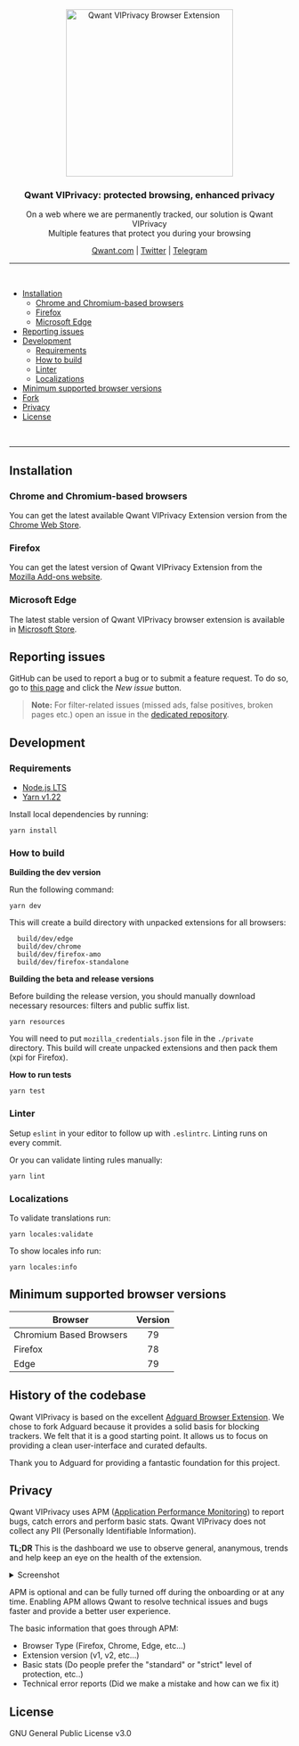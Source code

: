 &nbsp;

<p align="center">
  <img src="https://user-images.githubusercontent.com/1442690/171180389-ad92ff55-0da7-4929-98b0-eff7a67e1765.png" width="300px" alt="Qwant VIPrivacy Browser Extension" />
</p>
<h3 align="center">Qwant VIPrivacy: protected browsing, enhanced privacy</h3>
<p align="center">
  On a web where we are permanently tracked, our solution is Qwant VIPrivacy
  <br/>
  Multiple features that protect you during your browsing
</p>

<p align="center">
    <a href="https://qwant.com/">Qwant.com</a> |
    <a href="https://twitter.com/Qwant_FR">Twitter</a> |
    <a href="https://t.me/ClubQwant">Telegram</a>
</p>

<hr />
<br />

- [Installation](#installation)
  - [Chrome and Chromium-based browsers](#installation-chrome)
  - [Firefox](#installation-firefox)
  - [Microsoft Edge](#installation-edge)
- [Reporting issues](#contribution-reporting)
- [Development](#dev)
  - [Requirements](#dev-requirements)
  - [How to build](#dev-build)
  - [Linter](#dev-linter)
  - [Localizations](#dev-localizations)
- [Minimum supported browser versions](#minimum-supported-browser-versions)
- [Fork](#fork)
- [Privacy](#privacy)
- [License](#license)

<br />
<hr />

<a id="installation"></a>

## Installation

<a id="installation-chrome"></a>

### Chrome and Chromium-based browsers

You can get the latest available Qwant VIPrivacy Extension version from the [Chrome Web Store](https://chrome.google.com/webstore/detail/qwant/hnlkiofnhhoahaiimdicppgemmmomijo).

<a id="installation-firefox"></a>

### Firefox

You can get the latest version of Qwant VIPrivacy Extension from the [Mozilla Add-ons website](https://addons.mozilla.org/fr/firefox/addon/qwantcom-for-firefox/).

<a id="installation-edge"></a>

### Microsoft Edge

The latest stable version of Qwant VIPrivacy browser extension is available in [Microsoft Store](https://microsoftedge.microsoft.com/addons/detail/qwant/eljplgljphmgjhnalbganhenlcapgnne).

<a id="contribution-reporting"></a>

## Reporting issues

GitHub can be used to report a bug or to submit a feature request. To do so, go to [this page](https://github.com/Qwant/qwant-viprivacy/issues) and click the _New issue_ button.

> **Note:** For filter-related issues (missed ads, false positives, broken pages etc.) open an issue in the [dedicated repository](https://github.com/AdguardTeam/AdguardFilters).

<a id="dev-requirements"></a>

## Development

### Requirements

- [Node.js LTS](https://nodejs.org/en/download/)
- [Yarn v1.22](https://yarnpkg.com/en/docs/install/)

Install local dependencies by running:

```
yarn install
```

<a id="dev-build"></a>

### How to build

**Building the dev version**

Run the following command:

```
yarn dev
```

This will create a build directory with unpacked extensions for all browsers:

```
  build/dev/edge
  build/dev/chrome
  build/dev/firefox-amo
  build/dev/firefox-standalone
```

**Building the beta and release versions**

Before building the release version, you should manually download necessary resources: filters and public suffix list.

```
yarn resources
```

You will need to put `mozilla_credentials.json` file in the `./private` directory. This build will create unpacked extensions and then pack them (xpi for Firefox).

**How to run tests**

```
yarn test
```

<a id="dev-linter"></a>

### Linter

Setup `eslint` in your editor to follow up with `.eslintrc`. Linting runs on every commit.

Or you can validate linting rules manually:

```
yarn lint
```

<a id="dev-localizations"></a>

### Localizations

To validate translations run:

```
yarn locales:validate
```

To show locales info run:

```
yarn locales:info
```

<a id="minimum-supported-browser-versions"></a>

## Minimum supported browser versions

| Browser                 | Version |
| ----------------------- | :-----: |
| Chromium Based Browsers |   79    |
| Firefox                 |   78    |
| Edge                    |   79    |

<a id="fork"></a>

## History of the codebase

Qwant VIPrivacy is based on the excellent [Adguard Browser Extension](https://github.com/AdguardTeam/AdguardBrowserExtension). We chose to fork Adguard because it provides a solid basis for blocking trackers. We felt that it is a good starting point. It allows us to focus on providing a clean user-interface and curated defaults.

Thank you to Adguard for providing a fantastic foundation for this project.

<a id="privacy"></a>

## Privacy

Qwant VIPrivacy uses APM ([Application Performance Monitoring](https://www.elastic.co/guide/en/apm/guide/current/apm-overview.html)) to report bugs, catch errors and perform basic stats. Qwant VIPrivacy does not collect any PII (Personally Identifiable Information).

**TL;DR** This is the dashboard we use to observe general, ananymous, trends and help keep an eye on the health of the extension.

<details><summary>Screenshot</summary>

![image](https://user-images.githubusercontent.com/1442690/168628853-57494bad-d90d-4969-af4d-468108eca1bb.png)

</details>

APM is optional and can be fully turned off during the onboarding or at any time. Enabling APM allows Qwant to resolve technical issues and bugs faster and provide a better user experience.

The basic information that goes through APM:
- Browser Type (Firefox, Chrome, Edge, etc...)
- Extension version (v1, v2, etc...)
- Basic stats (Do people prefer the "standard" or "strict" level of protection, etc..)
- Technical error reports (Did we make a mistake and how can we fix it)

<a id="license"></a>

## License

GNU General Public License v3.0

